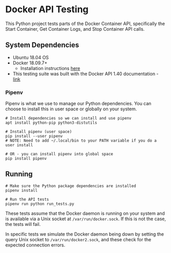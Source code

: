# Docker API Testing
This Python project tests parts of the Docker Container API, specifically the Start Container, Get Container Logs, and Stop Container API calls.

## System Dependencies
* Ubuntu 18.04 OS
* Docker 18.09.7+
    * Installation instructions [here](https://www.digitalocean.com/community/tutorials/how-to-install-and-use-docker-on-ubuntu-18-04)
* This testing suite was built with the Docker API 1.40 documentation - [link](https://docs.docker.com/engine/api/v1.40/)

### Pipenv
Pipenv is what we use to manage our Python dependencies. You can choose to install this in user space or globally on your system.
```
# Install dependencies so we can install and use pipenv
apt install python-pip python3-distutils

# Install pipenv (user space)
pip install --user pipenv
# NOTE: Need to add ~/.local/bin to your PATH variable if you do a user install

# OR - you can install pipenv into global space
pip install pipenv
```

## Running
```
# Make sure the Python package dependencies are installed
pipenv install

# Run the API tests
pipenv run python run_tests.py
```

These tests assume that the Docker daemon is running on your system and is available via a Unix socket at `/var/run/docker.sock`. If this is not the case, the tests will fail.

In specific tests we simulate the Docker daemon being down by setting the query Unix socket to `/var/run/docker2.sock`, and these check for the expected connection errors.
